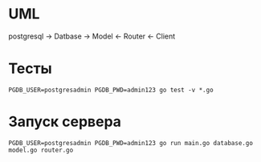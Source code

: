 # UML
postgresql -> Datbase -> Model <- Router <- Client


# Тесты
```
PGDB_USER=postgresadmin PGDB_PWD=admin123 go test -v *.go
```


# Запуск сервера
```
PGDB_USER=postgresadmin PGDB_PWD=admin123 go run main.go database.go model.go router.go
```
